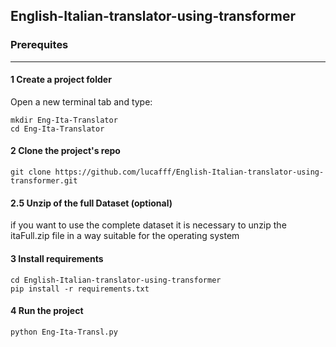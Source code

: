 ## English-Italian-translator-using-transformer

### Prerequites
***

#### 1 Create a project folder 
Open a new terminal tab and type: 
```
mkdir Eng-Ita-Translator 
cd Eng-Ita-Translator
```

#### 2 Clone the project's repo 
```
git clone https://github.com/lucafff/English-Italian-translator-using-transformer.git
```

#### 2.5 Unzip of the full Dataset (optional)

if you want to use the complete dataset it is necessary to unzip the itaFull.zip file in a way suitable for the operating system


#### 3 Install requirements 
```
cd English-Italian-translator-using-transformer
pip install -r requirements.txt
```

#### 4 Run the project
```
python Eng-Ita-Transl.py
```
